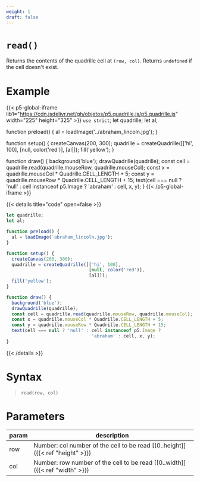 ```yaml
---
weight: 1
draft: false
---
```


# `read()`

Returns the contents of the quadrille cell at `(row, col)`. Returns `undefined` if the cell doesn't exist.

# Example

{{< p5-global-iframe lib1="https://cdn.jsdelivr.net/gh/objetos/p5.quadrille.js/p5.quadrille.js" width="225" height="325" >}}
`use strict`;
let quadrille;
let al;

function preload() {
  al = loadImage('../abraham_lincoln.jpg');
}

function setup() {
  createCanvas(200, 300);
  quadrille = createQuadrille([['hi', 100],
                               [null, color('red')],
                               [al]]);
  fill('yellow');
}

function draw() {
  background('blue');
  drawQuadrille(quadrille);
  const cell = quadrille.read(quadrille.mouseRow, quadrille.mouseCol);
  const x = quadrille.mouseCol * Quadrille.CELL_LENGTH + 5;
  const y = quadrille.mouseRow * Quadrille.CELL_LENGTH + 15;
  text(cell === null ? 'null' : cell instanceof p5.Image ? 
                                'abraham' : cell, x, y);
}
{{< /p5-global-iframe >}}

{{< details title="code" open=false >}}
```js
let quadrille;
let al;

function preload() {
  al = loadImage('abraham_lincoln.jpg');
}

function setup() {
  createCanvas(200, 300);
  quadrille = createQuadrille([['hi', 100],
                               [null, color('red')],
                               [al]]);
  fill('yellow');
}

function draw() {
  background('blue');
  drawQuadrille(quadrille);
  const cell = quadrille.read(quadrille.mouseRow, quadrille.mouseCol);
  const x = quadrille.mouseCol * Quadrille.CELL_LENGTH + 5;
  const y = quadrille.mouseRow * Quadrille.CELL_LENGTH + 15;
  text(cell === null ? 'null' : cell instanceof p5.Image ? 
                                'abraham' : cell, x, y);
}
```
{{< /details >}}

# Syntax

> `read(row, col)`

# Parameters

| param    | description                                                                     |
|----------|---------------------------------------------------------------------------------|
| row      | Number: col number of the cell to be read [\[0..height\]]({{< ref "height" >}}) |
| col      | Number: row number of the cell to be read [\[0..width\]]({{< ref "width" >}})   |